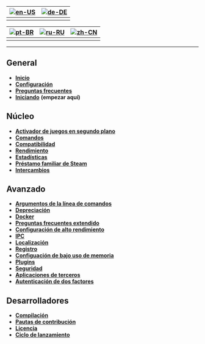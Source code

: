 | [![en-US](https://raw.githubusercontent.com/hjnilsson/country-flags/master/png100px/us.png)](https://github.com/JustArchiNET/ArchiSteamFarm/wiki/Home) | [![de-DE](https://raw.githubusercontent.com/hjnilsson/country-flags/master/png100px/de.png)](https://github.com/JustArchiNET/ArchiSteamFarm/wiki/Home-de-DE) |
| ------------------------------------------------------------------------------------------------------------------------------------------------------ | ------------------------------------------------------------------------------------------------------------------------------------------------------------ |
|                                                                                                                                                        |                                                                                                                                                              |

| [![pt-BR](https://raw.githubusercontent.com/hjnilsson/country-flags/master/png100px/br.png)](https://github.com/JustArchiNET/ArchiSteamFarm/wiki/Home-pt-BR) | [![ru-RU](https://raw.githubusercontent.com/hjnilsson/country-flags/master/png100px/ru.png)](https://github.com/JustArchiNET/ArchiSteamFarm/wiki/Home-ru-RU) | [![zh-CN](https://raw.githubusercontent.com/hjnilsson/country-flags/master/png100px/cn.png)](https://github.com/JustArchiNET/ArchiSteamFarm/wiki/Home-zh-CN) |
| ------------------------------------------------------------------------------------------------------------------------------------------------------------ | ------------------------------------------------------------------------------------------------------------------------------------------------------------ | ------------------------------------------------------------------------------------------------------------------------------------------------------------ |
|                                                                                                                                                              |                                                                                                                                                              |                                                                                                                                                              |

* * *

## General

* **[Inicio](https://github.com/JustArchiNET/ArchiSteamFarm/wiki/Home-es-es)**
* **[Configuración](https://github.com/JustArchiNET/ArchiSteamFarm/wiki/Configuration-es-es)**
* **[Preguntas frecuentes](https://github.com/JustArchiNET/ArchiSteamFarm/wiki/FAQ-es-es)**
* **[Iniciando](https://github.com/JustArchiNET/ArchiSteamFarm/wiki/Setting-up)** **(empezar aquí)**

## Núcleo

* **[Activador de juegos en segundo plano](https://github.com/JustArchiNET/ArchiSteamFarm/wiki/Background-games-redeemer-es-es)**
* **[Comandos](https://github.com/JustArchiNET/ArchiSteamFarm/wiki/Commands-es-es)**
* **[Compatibilidad](https://github.com/JustArchiNET/ArchiSteamFarm/wiki/Compatibility-es-es)**
* **[Rendimiento](https://github.com/JustArchiNET/ArchiSteamFarm/wiki/Performance-es-es)**
* **[Estadísticas](https://github.com/JustArchiNET/ArchiSteamFarm/wiki/Statistics-es-es)**
* **[Préstamo familiar de Steam](https://github.com/JustArchiNET/ArchiSteamFarm/wiki/Steam-Family-Sharing-es-es)**
* **[Intercambios](https://github.com/JustArchiNET/ArchiSteamFarm/wiki/Trading-es-es)**

## Avanzado

* **[Argumentos de la línea de comandos](https://github.com/JustArchiNET/ArchiSteamFarm/wiki/Command-line-arguments-es-es)**
* **[Depreciación](https://github.com/JustArchiNET/ArchiSteamFarm/wiki/Deprecation-es-es)**
* **[Docker](https://github.com/JustArchiNET/ArchiSteamFarm/wiki/Docker-es-es)**
* **[Preguntas frecuentes extendido](https://github.com/JustArchiNET/ArchiSteamFarm/wiki/Extended-FAQ-es-es)**
* **[Configuración de alto rendimiento](https://github.com/JustArchiNET/ArchiSteamFarm/wiki/High-performance-setup-es-es)**
* **[IPC](https://github.com/JustArchiNET/ArchiSteamFarm/wiki/IPC-es-es)**
* **[Localización](https://github.com/JustArchiNET/ArchiSteamFarm/wiki/Localization-es-es)**
* **[Registro](https://github.com/JustArchiNET/ArchiSteamFarm/wiki/Logging-es-es)**
* **[Configuación de bajo uso de memoria](https://github.com/JustArchiNET/ArchiSteamFarm/wiki/Low-memory-setup-es-es)**
* **[Plugins](https://github.com/JustArchiNET/ArchiSteamFarm/wiki/Plugins-es-es)**
* **[Seguridad](https://github.com/JustArchiNET/ArchiSteamFarm/wiki/Security-es-es)**
* **[Aplicaciones de terceros](https://github.com/JustArchiNET/ArchiSteamFarm/wiki/Third-party-es-es)**
* **[Autenticación de dos factores](https://github.com/JustArchiNET/ArchiSteamFarm/wiki/Two-factor-authentication-es-es)**

## Desarrolladores

* **[Compilación](https://github.com/JustArchiNET/ArchiSteamFarm/wiki/Compilation-es-es)**
* **[Pautas de contribución](https://github.com/JustArchiNET/ArchiSteamFarm/blob/master/.github/CONTRIBUTING.md)**
* **[Licencia](https://github.com/JustArchiNET/ArchiSteamFarm/wiki/License-es-es)**
* **[Ciclo de lanzamiento](https://github.com/JustArchiNET/ArchiSteamFarm/wiki/Release-cycle-es-es)**